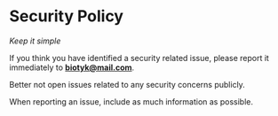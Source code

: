 # Security Policy

*Keep it simple*

If you think you have identified a security related issue, please report it immediately to **biotyk@mail.com**.

Better not open issues related to any security concerns publicly.

When reporting an issue, include as much information as possible.

